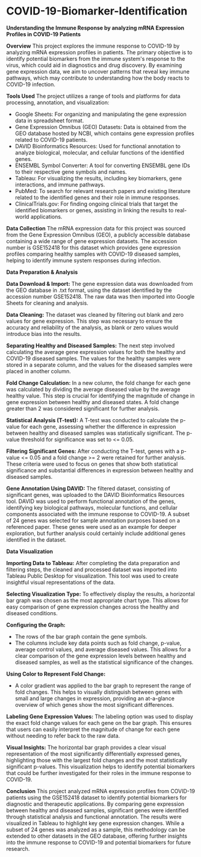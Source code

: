 # COVID-19-Biomarker-Identification
**Understanding the Immune Response by analyzing mRNA Expression Profiles in COVID-19 Patients**

**Overview**
This project explores the immune response to COVID-19 by analyzing mRNA expression profiles in patients. The primary objective is to identify potential biomarkers from the immune system's response to the virus, which could aid in diagnostics and drug discovery. By examining gene expression data, we aim to uncover patterns that reveal key immune pathways, which may contribute to understanding how the body reacts to COVID-19 infection.

**Tools Used**
The project utilizes a range of tools and platforms for data processing, annotation, and visualization:

* Google Sheets: For organizing and manipulating the gene expression data in spreadsheet format.
* Gene Expression Omnibus (GEO) Datasets: Data is obtained from the GEO database hosted by NCBI, which contains gene expression profiles related to COVID-19 patients.
* DAVID Bioinformatics Resources: Used for functional annotation to analyze biological, molecular, and cellular functions of the identified genes.
* ENSEMBL Symbol Converter: A tool for converting ENSEMBL gene IDs to their respective gene symbols and names.
* Tableau: For visualizing the results, including key biomarkers, gene interactions, and immune pathways.
* PubMed: To search for relevant research papers and existing literature related to the identified genes and their role in immune responses.
* ClinicalTrials.gov: For finding ongoing clinical trials that target the identified biomarkers or genes, assisting in linking the results to real-world applications.

**Data Collection**
The mRNA expression data for this project was sourced from the Gene Expression Omnibus (GEO), a publicly accessible database containing a wide range of gene expression datasets. The accession number is  GSE152418 for this dataset which provides gene expression profiles comparing healthy samples with COVID-19 diseased samples, helping to identify immune system responses during infection.

**Data Preparation & Analysis**

**Data Download & Import:**
The gene expression data was downloaded from the GEO database in .txt format, using the dataset identified by the accession number GSE152418. The raw data was then imported into Google Sheets for cleaning and analysis.

**Data Cleaning:**
The dataset was cleaned by filtering out blank and zero values for gene expression. This step was necessary to ensure the accuracy and reliability of the analysis, as blank or zero values would introduce bias into the results.

**Separating Healthy and Diseased Samples:**
The next step involved calculating the average gene expression values for both the healthy and COVID-19 diseased samples. The values for the healthy samples were stored in a separate column, and the values for the diseased samples were placed in another column.

**Fold Change Calculation:**
In a new column, the fold change for each gene was calculated by dividing the average diseased value by the average healthy value. This step is crucial for identifying the magnitude of change in gene expression between healthy and diseased states. A fold change greater than 2 was considered significant for further analysis.

**Statistical Analysis (T-test):**
A T-test was conducted to calculate the p-value for each gene, assessing whether the difference in expression between healthy and diseased samples was statistically significant. The p-value threshold for significance was set to <= 0.05.

**Filtering Significant Genes:**
After conducting the T-test, genes with a p-value <= 0.05 and a fold change >= 2 were retained for further analysis. These criteria were used to focus on genes that show both statistical significance and substantial differences in expression between healthy and diseased samples.

**Gene Annotation Using DAVID:**
The filtered dataset, consisting of significant genes, was uploaded to the DAVID Bioinformatics Resources tool. DAVID was used to perform functional annotation of the genes, identifying key biological pathways, molecular functions, and cellular components associated with the immune response to COVID-19. A subset of 24 genes was selected for sample annotation purposes based on a referenced paper. These genes were used as an example for deeper exploration, but further analysis could certainly include additional genes identified in the dataset.

**Data Visualization**

**Importing Data to Tableau:**
After completing the data preparation and filtering steps, the cleaned and processed dataset was imported into Tableau Public Desktop for visualization. This tool was used to create insightful visual representations of the data.

**Selecting Visualization Type:**
To effectively display the results, a horizontal bar graph was chosen as the most appropriate chart type. This allows for easy comparison of gene expression changes across the healthy and diseased conditions.

**Configuring the Graph:**
* The rows of the bar graph contain the gene symbols.
* The columns include key data points such as fold change, p-value, average control values, and average diseased values. This allows for a clear comparison of the gene expression levels between healthy and 
  diseased samples, as well as the statistical significance of the changes.
  
**Using Color to Represent Fold Change:**
* A color gradient was applied to the bar graph to represent the range of fold changes. This helps to visually distinguish between genes with small and large changes in expression, providing an at-a-glance 
  overview of which genes show the most significant differences.

**Labeling Gene Expression Values:**
The labeling option was used to display the exact fold change values for each gene on the bar graph. This ensures that users can easily interpret the magnitude of change for each gene without needing to refer back to the raw data.

**Visual Insights:**
The horizontal bar graph provides a clear visual representation of the most significantly differentially expressed genes, highlighting those with the largest fold changes and the most statistically significant p-values. This visualization helps to identify potential biomarkers that could be further investigated for their roles in the immune response to COVID-19.

**Conclusion**
This project analyzed mRNA expression profiles from COVID-19 patients using the GSE152418 dataset to identify potential biomarkers for diagnostic and therapeutic applications. By comparing gene expression between healthy and diseased samples, significant genes were identified through statistical analysis and functional annotation. The results were visualized in Tableau to highlight key gene expression changes. While a subset of 24 genes was analyzed as a sample, this methodology can be extended to other datasets in the GEO database, offering further insights into the immune response to COVID-19 and potential biomarkers for future research.
